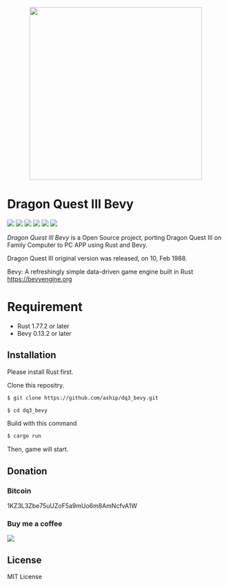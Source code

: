 
<div align="center"><img src="https://nomad2.office-aship.info/wp-content/uploads/2024/04/dq3bevy.jpg" width="400"/></div>

# Dragon Quest III Bevy

![](https://img.shields.io/badge/version-0.1-orange.svg)
![](https://img.shields.io/badge/Rust-1.77.2-brightgreen.svg)
![](https://img.shields.io/badge/Bevy-0.13.2-yellowgreen.svg)
![](https://img.shields.io/badge/license-MIT-lightgrey.svg)
![](https://img.shields.io/badge/status-stable-blue.svg)
![](https://img.shields.io/badge/build-passing-000000.svg)

*Dragon Quest III Bevy* is a Open Source project, porting Dragon Quest III on Family Computer to PC APP using Rust and Bevy.

Dragon Quest III original version was released, on 10, Feb 1988.

Bevy: A refreshingly simple data-driven game engine built in Rust  https://bevyengine.org

# Requirement

* Rust 1.77.2 or later
* Bevy 0.13.2 or later

## Installation

Please install Rust first.

Clone this repositry.

```sh
$ git clone https://github.com/aship/dq3_bevy.git
```

```sh
$ cd dq3_bevy
```

Build with this command

```sh
$ cargo run
```

Then, game will start.

## Donation

### Bitcoin

1KZ3L3Zbe75uUZoF5a9mUo6m8AmNcfvA1W

### Buy me a coffee

<a href="https://www.buymeacoffee.com/aship" target="_blank"><img src="https://img.buymeacoffee.com/button-api/?text=Buy me a coffee&emoji=&slug=aship&button_colour=FFDD00&font_colour=000000&font_family=Cookie&outline_colour=000000&coffee_colour=ffffff"></a>

## License

MIT License

